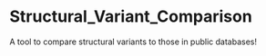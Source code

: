 # Structural_Variant_Comparison
A tool to compare structural variants to those in public databases!
